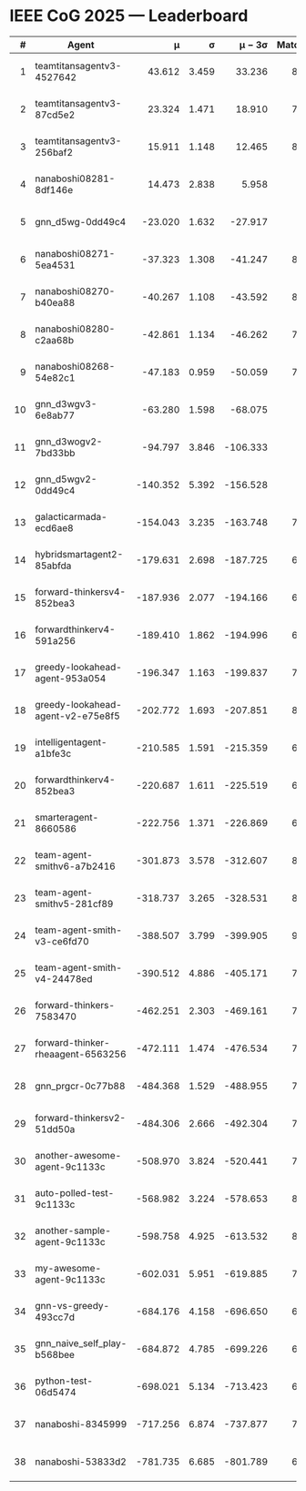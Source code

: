 # IEEE CoG 2025 — Leaderboard

| # | Agent | μ | σ | μ − 3σ | Matches | Updated |
|---:|---|---:|---:|---:|---:|---|
| 1 | teamtitansagentv3-4527642 | 43.612 | 3.459 | 33.236 | 8336 | 2025-08-30 19:19 |
| 2 | teamtitansagentv3-87cd5e2 | 23.324 | 1.471 | 18.910 | 7638 | 2025-08-30 19:19 |
| 3 | teamtitansagentv3-256baf2 | 15.911 | 1.148 | 12.465 | 8054 | 2025-08-30 19:19 |
| 4 | nanaboshi08281-8df146e | 14.473 | 2.838 | 5.958 | 356 | 2025-08-30 19:19 |
| 5 | gnn_d5wg-0dd49c4 | -23.020 | 1.632 | -27.917 | 180 | 2025-08-30 19:19 |
| 6 | nanaboshi08271-5ea4531 | -37.323 | 1.308 | -41.247 | 8218 | 2025-08-30 19:19 |
| 7 | nanaboshi08270-b40ea88 | -40.267 | 1.108 | -43.592 | 8280 | 2025-08-30 19:19 |
| 8 | nanaboshi08280-c2aa68b | -42.861 | 1.134 | -46.262 | 7658 | 2025-08-30 19:19 |
| 9 | nanaboshi08268-54e82c1 | -47.183 | 0.959 | -50.059 | 7840 | 2025-08-30 19:19 |
| 10 | gnn_d3wgv3-6e8ab77 | -63.280 | 1.598 | -68.075 | 218 | 2025-08-30 19:19 |
| 11 | gnn_d3wogv2-7bd33bb | -94.797 | 3.846 | -106.333 | 330 | 2025-08-30 19:19 |
| 12 | gnn_d5wgv2-0dd49c4 | -140.352 | 5.392 | -156.528 | 266 | 2025-08-30 19:19 |
| 13 | galacticarmada-ecd6ae8 | -154.043 | 3.235 | -163.748 | 7660 | 2025-08-30 19:19 |
| 14 | hybridsmartagent2-85abfda | -179.631 | 2.698 | -187.725 | 6921 | 2025-08-30 19:19 |
| 15 | forward-thinkersv4-852bea3 | -187.936 | 2.077 | -194.166 | 6445 | 2025-08-30 19:19 |
| 16 | forwardthinkerv4-591a256 | -189.410 | 1.862 | -194.996 | 6781 | 2025-08-30 19:19 |
| 17 | greedy-lookahead-agent-953a054 | -196.347 | 1.163 | -199.837 | 7284 | 2025-08-30 19:19 |
| 18 | greedy-lookahead-agent-v2-e75e8f5 | -202.772 | 1.693 | -207.851 | 8136 | 2025-08-30 19:19 |
| 19 | intelligentagent-a1bfe3c | -210.585 | 1.591 | -215.359 | 6804 | 2025-08-30 19:19 |
| 20 | forwardthinkerv4-852bea3 | -220.687 | 1.611 | -225.519 | 6694 | 2025-08-30 19:19 |
| 21 | smarteragent-8660586 | -222.756 | 1.371 | -226.869 | 6487 | 2025-08-30 19:19 |
| 22 | team-agent-smithv6-a7b2416 | -301.873 | 3.578 | -312.607 | 8260 | 2025-08-30 19:19 |
| 23 | team-agent-smithv5-281cf89 | -318.737 | 3.265 | -328.531 | 8460 | 2025-08-30 19:19 |
| 24 | team-agent-smith-v3-ce6fd70 | -388.507 | 3.799 | -399.905 | 9038 | 2025-08-30 19:19 |
| 25 | team-agent-smith-v4-24478ed | -390.512 | 4.886 | -405.171 | 7718 | 2025-08-30 19:19 |
| 26 | forward-thinkers-7583470 | -462.251 | 2.303 | -469.161 | 7980 | 2025-08-30 19:19 |
| 27 | forward-thinker-rheaagent-6563256 | -472.111 | 1.474 | -476.534 | 7042 | 2025-08-30 19:19 |
| 28 | gnn_prgcr-0c77b88 | -484.368 | 1.529 | -488.955 | 7410 | 2025-08-30 19:19 |
| 29 | forward-thinkersv2-51dd50a | -484.306 | 2.666 | -492.304 | 7330 | 2025-08-30 19:19 |
| 30 | another-awesome-agent-9c1133c | -508.970 | 3.824 | -520.441 | 7680 | 2025-08-30 19:19 |
| 31 | auto-polled-test-9c1133c | -568.982 | 3.224 | -578.653 | 8100 | 2025-08-30 19:19 |
| 32 | another-sample-agent-9c1133c | -598.758 | 4.925 | -613.532 | 8280 | 2025-08-30 19:19 |
| 33 | my-awesome-agent-9c1133c | -602.031 | 5.951 | -619.885 | 7860 | 2025-08-30 19:19 |
| 34 | gnn-vs-greedy-493cc7d | -684.176 | 4.158 | -696.650 | 6900 | 2025-08-30 19:19 |
| 35 | gnn_naive_self_play-b568bee | -684.872 | 4.785 | -699.226 | 6680 | 2025-08-30 19:19 |
| 36 | python-test-06d5474 | -698.021 | 5.134 | -713.423 | 6920 | 2025-08-30 19:19 |
| 37 | nanaboshi-8345999 | -717.256 | 6.874 | -737.877 | 7050 | 2025-08-30 19:19 |
| 38 | nanaboshi-53833d2 | -781.735 | 6.685 | -801.789 | 6120 | 2025-08-30 19:19 |
